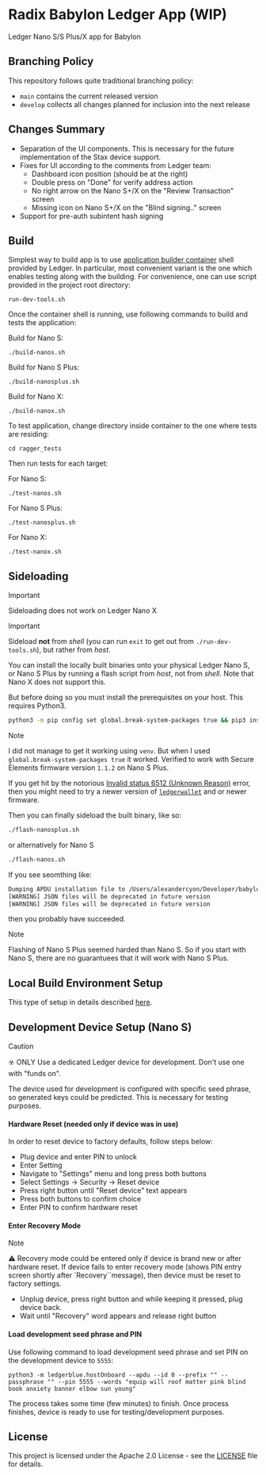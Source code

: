 # Radix Babylon Ledger App (WIP)

Ledger Nano S/S Plus/X app for Babylon

## Branching Policy
This repository follows quite traditional branching policy:
- `main` contains the current released version
- `develop` collects all changes planned for inclusion into the next release

## Changes Summary
- Separation of the UI components. This is necessary for the future implementation of the Stax device support.
- Fixes for UI according to the comments from Ledger team:
  - Dashboard icon position (should be at the right)
  - Double press on "Done" for verify address action
  - No right arrow on the Nano S+/X on the "Review Transaction" screen
  - Missing icon on Nano S+/X on the "Blind signing.." screen
- Support for pre-auth subintent hash signing

## Build

Simplest way to build app is to use [application builder container](https://github.com/LedgerHQ/ledger-app-builder) shell provided by Ledger. 
In particular, most convenient variant is the one which enables testing along with the building.
For convenience, one can use script provided in the project root directory:

```shell
run-dev-tools.sh
```
Once the container shell is running, use following commands to build and tests the application:

Build for Nano S:
```shell
./build-nanos.sh
```
Build for Nano S Plus:
```shell
./build-nanosplus.sh
```
Build for Nano X:
```shell
./build-nanox.sh
``` 

To test application, change directory inside container to the one where tests are residing:

```shell
cd ragger_tests
```

Then run tests for each target:

For Nano S:
```shell
./test-nanos.sh
```
For Nano S Plus:
```shell
./test-nanosplus.sh
```
For Nano X:
```shell
./test-nanox.sh
```

## Sideloading
> [!IMPORTANT]
> Sideloading does not work on Ledger Nano X

> [!IMPORTANT]
> Sideload **not** from *shell* (you can run `exit` to get out from `./run-dev-tools.sh`), but rather from *host*.

You can install the locally built binaries onto your physical Ledger Nano S, or Nano S Plus by running a flash script from *host*, not from *shell*. Note that Nano X does not support this.

But before doing so you must install the prerequisites on your host. This requires Python3.

```sh
python3 -m pip config set global.break-system-packages true && pip3 install protobuf==3.20.3 && pip3 install ledgerwallet==0.5.1
```

> [!NOTE]
> I did not manage to get it working using `venv`. But when I used `global.break-system-packages true` it worked.
> Verified to work with Secure Elements firmware version `1.1.2` on Nano S Plus.

If you get hit by the notorious [Invalid status 6512 (Unknown Reason)](https://github.com/LedgerHQ/ledgerctl/issues/65) error, then you might need to try a newer version of [`ledgerwallet`](https://github.com/LedgerHQ/ledgerctl/releases) and or newer firmware.

Then you can finally sideload the built binary, like so:

```sh
./flash-nanosplus.sh
```

or alternatively for Nano S

```sh
./flash-nanos.sh
```


If you see seomthing like:
```sh
Dumping APDU installation file to /Users/alexandercyon/Developer/babylon-ledger-app/target/nanosplus/release/babylon-ledger-app.apdu
[WARNING] JSON files will be deprecated in future version
[WARNING] JSON files will be deprecated in future version
```
then you probably have succeeded.

> [!NOTE]
> Flashing of Nano S Plus seemed harded than Nano S. So if you start with Nano S, there are no guarantuees that it will work with Nano S Plus.

## Local Build Environment Setup

This type of setup in details described [here](https://github.com/LedgerHQ/app-boilerplate-rust).

## Development Device Setup (Nano S)

> [!CAUTION]
> ☣️ ONLY Use a dedicated Ledger device for development. Don't use one with "funds on".

The device used for development is configured with specific seed phrase, so generated keys could be predicted.
This is necessary for testing purposes.

#### Hardware Reset (needed only if device was in use)

In order to reset device to factory defaults, follow steps below:

- Plug device and enter PIN to unlock
- Enter Setting
- Navigate to "Settings" menu and long press both buttons
- Select Settings -> Security -> Reset device
- Press right button until "Reset device" text appears
- Press both buttons to confirm choice
- Enter PIN to confirm hardware reset

#### Enter Recovery Mode

> [!NOTE]
> ⚠️ Recovery mode could be entered only if device is brand new or after hardware reset. If device fails to enter
> recovery mode (shows PIN entry screen shortly after `Recovery``message), then device must be reset to factory settings.️

- Unplug device, press right button and while keeping it pressed, plug device back.
- Wait until "Recovery" word appears and release right button

#### Load development seed phrase and PIN

Use following command to load development seed phrase and set PIN on the development device to `5555`:

```shell
python3 -m ledgerblue.hostOnboard --apdu --id 0 --prefix "" --passphrase "" --pin 5555 --words "equip will roof matter pink blind book anxiety banner elbow sun young"
```

The process takes some time (few minutes) to finish. Once process finishes, device is ready to use for testing/development purposes.

## License

This project is licensed under the Apache 2.0 License - see the [LICENSE](LICENSE) file for details.

